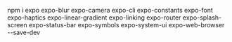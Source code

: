 npm i expo expo-blur expo-camera expo-cli expo-constants expo-font expo-haptics expo-linear-gradient expo-linking expo-router expo-splash-screen expo-status-bar expo-symbols expo-system-ui expo-web-browser --save-dev